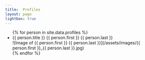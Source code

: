 ```yaml
---
title:  Profiles
layout: page
lightbox: true
---
```


<ul>
  {% for person in site.data.profiles %}
    <li>
      {{ person.title }} {{ person.first }} {{ person.last }}
      <br />
      ![Image of {{ person.first }} {{ person.last }}](/assets/images/{{ person.first }}_{{ person.last }}.jpg)
    </li>
  {% endfor %}
</ul>

